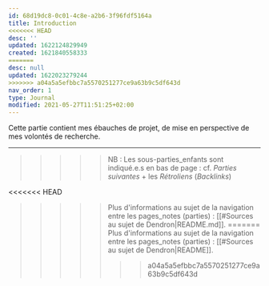 ```yaml
---
id: 68d19dc8-0c01-4c8e-a2b6-3f96fdf5164a
title: Introduction
<<<<<<< HEAD
desc: ''
updated: 1622124829949
created: 1621840558333
=======
desc: null
updated: 1622023279244
>>>>>>> a04a5a5efbbc7a5570251277ce9a63b9c5df643d
nav_order: 1
type: Journal
modified: 2021-05-27T11:51:25+02:00
---
```


Cette partie contient mes ébauches de projet, de mise en perspective de mes volontés de recherche.

---

>>>>> NB : Les sous-parties_enfants sont indiqué.e.s en bas de page : cf. *Parties suivantes*  + les *Rétroliens*  (*Backlinks*)   

<<<<<<< HEAD
>>>>> Plus d'informations au sujet de la navigation entre les pages_notes (parties) : [[#Sources au sujet de Dendron|README.md]].
=======
>>>>> Plus d'informations au sujet de la navigation entre les pages_notes (parties) : [[#Sources au sujet de Dendron|README]].
>>>>>>> a04a5a5efbbc7a5570251277ce9a63b9c5df643d
